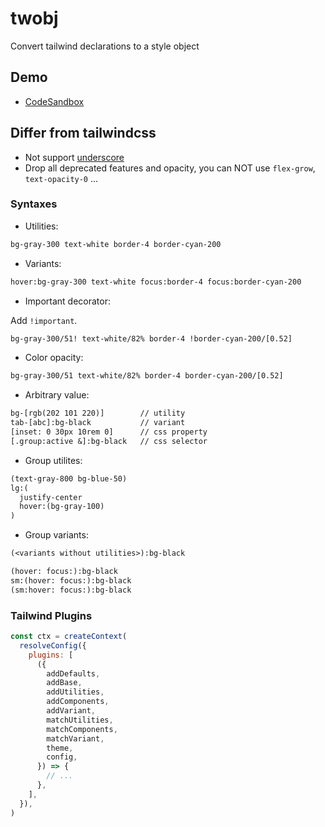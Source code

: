 # twobj

Convert tailwind declarations to a style object

## Demo

-   [CodeSandbox](https://codesandbox.io/s/tailwind-and-css-in-js-twobj-6txkjh)

## Differ from tailwindcss

-   Not support [underscore](https://tailwindcss.com/docs/content#using-spaces-and-underscores)
-   Drop all deprecated features and opacity, you can NOT use `flex-grow`, `text-opacity-0` ...

### Syntaxes

-   Utilities:

```txt
bg-gray-300 text-white border-4 border-cyan-200
```

-   Variants:

```txt
hover:bg-gray-300 text-white focus:border-4 focus:border-cyan-200
```

-   Important decorator:

Add `!important`.

```txt
bg-gray-300/51! text-white/82% border-4 !border-cyan-200/[0.52]
```

-   Color opacity:

```txt
bg-gray-300/51 text-white/82% border-4 border-cyan-200/[0.52]
```

-   Arbitrary value:

```txt
bg-[rgb(202 101 220)]        // utility
tab-[abc]:bg-black           // variant
[inset: 0 30px 10rem 0]      // css property
[.group:active &]:bg-black   // css selector
```

-   Group utilites:

```txt
(text-gray-800 bg-blue-50)
lg:(
  justify-center
  hover:(bg-gray-100)
)
```

-   Group variants:

```txt
(<variants without utilities>):bg-black
```

```txt
(hover: focus:):bg-black
sm:(hover: focus:):bg-black
(sm:hover: focus:):bg-black
```

### Tailwind Plugins

```js
const ctx = createContext(
  resolveConfig({
    plugins: [
      ({
        addDefaults,
        addBase,
        addUtilities,
        addComponents,
        addVariant,
        matchUtilities,
        matchComponents,
        matchVariant,
        theme,
        config,
      }) => {
        // ...
      },
    ],
  }),
)
```
